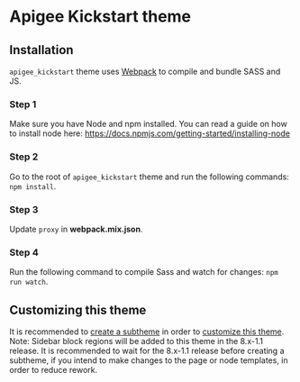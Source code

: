 # Apigee Kickstart theme

## Installation
`apigee_kickstart` theme uses [Webpack](https://webpack.js.org) to compile and bundle SASS and JS.

### Step 1
Make sure you have Node and npm installed.
You can read a guide on how to install node here: https://docs.npmjs.com/getting-started/installing-node

### Step 2
Go to the root of `apigee_kickstart` theme and run the following commands: `npm install`.

### Step 3
Update `proxy` in **webpack.mix.json**.

### Step 4
Run the following command to compile Sass and watch for changes: `npm run watch`.

## Customizing this theme
It is recommended to [create a subtheme](https://www.drupal.org/docs/8/theming-drupal-8/creating-a-drupal-8-sub-theme-or-sub-theme-of-sub-theme) in order to [customize this theme](https://www.drupal.org/docs/8/theming). Note: Sidebar block regions will be added to this theme in the 8.x-1.1 release. It is recommended to wait for the 8.x-1.1 release before creating a subtheme, if you intend to make changes to the page or node templates, in order to reduce rework.
